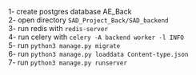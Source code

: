 1- create postgres database AE_Back  
2- open directory `SAD_Project_Back/SAD_backend`    
3- run redis with `redis-server`    
4- run  celery with `celery -A backend worker -l INFO`    
5- run `python3 manage.py migrate`   
6- run  `python3 manage.py loaddata Content-type.json`  
7- run `python3 manage.py runserver`